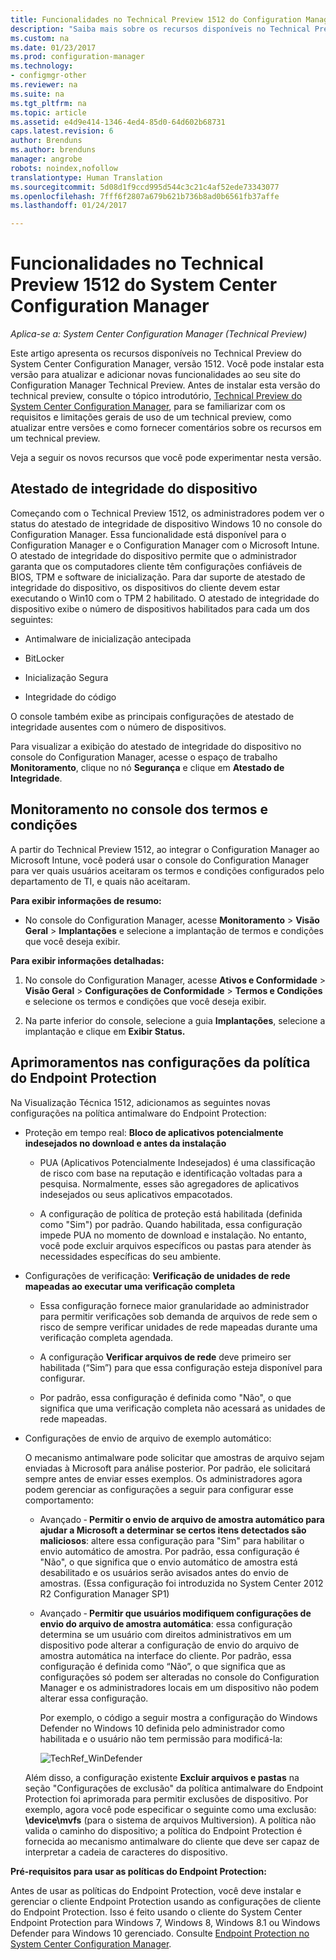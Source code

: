```yaml
---
title: Funcionalidades no Technical Preview 1512 do Configuration Manager
description: "Saiba mais sobre os recursos disponíveis no Technical Preview do System Center Configuration Manager, versão 1512."
ms.custom: na
ms.date: 01/23/2017
ms.prod: configuration-manager
ms.technology:
- configmgr-other
ms.reviewer: na
ms.suite: na
ms.tgt_pltfrm: na
ms.topic: article
ms.assetid: e4d9e414-1346-4ed4-85d0-64d602b68731
caps.latest.revision: 6
author: Brenduns
ms.author: brenduns
manager: angrobe
robots: noindex,nofollow
translationtype: Human Translation
ms.sourcegitcommit: 5d08d1f9ccd995d544c3c21c4af52ede73343077
ms.openlocfilehash: 7fff6f2807a679b621b736b8ad0b6561fb37affe
ms.lasthandoff: 01/24/2017

---
```

# <a name="capabilities-in-technical-preview-1512-for-system-center-configuration-manager"></a>Funcionalidades no Technical Preview 1512 do System Center Configuration Manager

*Aplica-se a: System Center Configuration Manager (Technical Preview)*

Este artigo apresenta os recursos disponíveis no Technical Preview do System Center Configuration Manager, versão 1512. Você pode instalar esta versão para atualizar e adicionar novas funcionalidades ao seu site do Configuration Manager Technical Preview. Antes de instalar esta versão do technical preview, consulte o tópico introdutório, [Technical Preview do System Center Configuration Manager](technical-preview.md), para se familiarizar com os requisitos e limitações gerais de uso de um technical preview, como atualizar entre versões e como fornecer comentários sobre os recursos em um technical preview.  

 Veja a seguir os novos recursos que você pode experimentar nesta versão.  

##  <a name="bkmk_devicehealth"></a> Atestado de integridade do dispositivo  
 Começando com o Technical Preview 1512, os administradores podem ver o status do atestado de integridade de dispositivo Windows 10 no console do Configuration Manager.  Essa funcionalidade está disponível para o Configuration Manager e o Configuration Manager com o Microsoft Intune. O atestado de integridade do dispositivo permite que o administrador garanta que os computadores cliente têm configurações confiáveis de BIOS, TPM e software de inicialização. Para dar suporte de atestado de integridade do dispositivo, os dispositivos do cliente devem estar executando o Win10 com o TPM 2 habilitado. O atestado de integridade do dispositivo exibe o número de dispositivos habilitados para cada um dos seguintes:  

-   Antimalware de inicialização antecipada  

-   BitLocker  

-   Inicialização Segura  

-   Integridade do código  

O console também exibe as principais configurações de atestado de integridade ausentes com o número de dispositivos.  

Para visualizar a exibição do atestado de integridade do dispositivo no console do Configuration Manager, acesse o espaço de trabalho **Monitoramento**, clique no nó **Segurança** e clique em **Atestado de Integridade**.  

##  <a name="bkmk_viewterms"></a> Monitoramento no console dos termos e condições  
A partir do Technical Preview 1512, ao integrar o Configuration Manager ao Microsoft Intune, você poderá usar o console do Configuration Manager para ver quais usuários aceitaram os termos e condições configurados pelo departamento de TI, e quais não aceitaram.  

**Para exibir informações de resumo:**  

-   No console do Configuration Manager, acesse **Monitoramento** > **Visão Geral** > **Implantações** e selecione a implantação de termos e condições que você deseja exibir.  

**Para exibir informações detalhadas:**  

1.  No console do Configuration Manager, acesse **Ativos e Conformidade** > **Visão Geral** > **Configurações de Conformidade** > **Termos e Condições** e selecione os termos e condições que você deseja exibir.  

2.  Na parte inferior do console, selecione a guia **Implantações**, selecione a implantação e clique em **Exibir Status.**  

##  <a name="bkmk_EPpolicy"></a> Aprimoramentos nas configurações da política do Endpoint Protection  
Na Visualização Técnica 1512, adicionamos as seguintes novas configurações na política antimalware do Endpoint Protection:  

-   Proteção em tempo real: **Bloco de aplicativos potencialmente indesejados no download e antes da instalação**  

    -   PUA (Aplicativos Potencialmente Indesejados) é uma classificação de risco com base na reputação e identificação voltadas para a pesquisa. Normalmente, esses são agregadores de aplicativos indesejados ou seus aplicativos empacotados.  

    -   A configuração de política de proteção está habilitada (definida como "Sim") por padrão. Quando habilitada, essa configuração impede PUA no momento de download e instalação. No entanto, você pode excluir arquivos específicos ou pastas para atender às necessidades específicas do seu ambiente.  

-   Configurações de verificação: **Verificação de unidades de rede mapeadas ao executar uma verificação completa**  

    -   Essa configuração fornece maior granularidade ao administrador para permitir verificações sob demanda de arquivos de rede sem o risco de sempre verificar unidades de rede mapeadas durante uma verificação completa agendada.  

    -   A configuração **Verificar arquivos de rede** deve primeiro ser habilitada (“Sim”) para que essa configuração esteja disponível para configurar.  

    -   Por padrão, essa configuração é definida como "Não", o que significa que uma verificação completa não acessará as unidades de rede mapeadas.  

-   Configurações de envio de arquivo de exemplo automático:  

     O mecanismo antimalware pode solicitar que amostras de arquivo sejam enviadas à Microsoft para análise posterior. Por padrão, ele solicitará sempre antes de enviar esses exemplos. Os administradores agora podem gerenciar as configurações a seguir para configurar esse comportamento:  

    -   Avançado ‑ **Permitir o envio de arquivo de amostra automático para ajudar a Microsoft a determinar se certos itens detectados são maliciosos**: altere essa configuração para "Sim" para habilitar o envio automático de amostra. Por padrão, essa configuração é "Não", o que significa que o envio automático de amostra está desabilitado e os usuários serão avisados antes do envio de amostras.   (Essa configuração foi introduzida no System Center 2012 R2 Configuration Manager SP1)  

    -   Avançado ‑ **Permitir que usuários modifiquem configurações de envio do arquivo de amostra automática**: essa configuração determina se um usuário com direitos administrativos em um dispositivo pode alterar a configuração de envio do arquivo de amostra automática na interface do cliente. Por padrão, essa configuração é definida como “Não”, o que significa que as configurações só podem ser alteradas no console do Configuration Manager e os administradores locais em um dispositivo não podem alterar essa configuração.  

         Por exemplo, o código a seguir mostra a configuração do Windows Defender no Windows 10 definida pelo administrador como habilitada e o usuário não tem permissão para modificá-la:  

         ![TechRef&#95;WinDefender](../../core/get-started/media/TechRef_WinDefender.png "TechRef_WinDefender")  

    Além disso, a configuração existente **Excluir arquivos e pastas** na seção "Configurações de exclusão" da política antimalware do Endpoint Protection foi aprimorada para permitir exclusões de dispositivo. Por exemplo, agora você pode especificar o seguinte como uma exclusão: **\device\mvfs** (para o sistema de arquivos Multiversion). A política não valida o caminho do dispositivo; a política do Endpoint Protection é fornecida ao mecanismo antimalware do cliente que deve ser capaz de interpretar a cadeia de caracteres do dispositivo.  

**Pré-requisitos para usar as políticas do Endpoint Protection:**  

Antes de usar as políticas do Endpoint Protection, você deve instalar e gerenciar o cliente Endpoint Protection usando as configurações de cliente do Endpoint Protection. Isso é feito usando o cliente do System Center Endpoint Protection para Windows 7, Windows 8, Windows 8.1 ou Windows Defender para Windows 10 gerenciado. Consulte [Endpoint Protection no System Center Configuration Manager](../../protect/deploy-use/endpoint-protection.md).  

